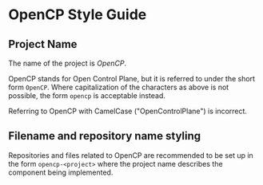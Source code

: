 # OpenCP Style Guide

## Project Name

The name of the project is *OpenCP*.

OpenCP stands for Open Control Plane, but it is referred to under the short form `OpenCP`. Where capitalization of the characters as above is not possible, the form `opencp` is acceptable instead.

Referring to OpenCP with CamelCase ("OpenControlPlane") is incorrect.

## Filename and repository name styling

Repositories and files related to OpenCP are recommended to be set up in the form `opencp-<project>` where the project name describes the component being implemented.